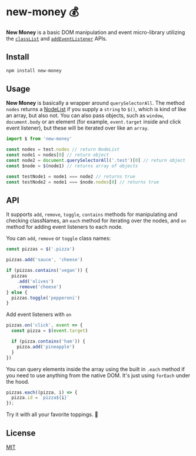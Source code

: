 # new-money 💰

**New Money** is a basic DOM manipulation and event micro-library utilizing the [`classList`](https://developer.mozilla.org/en-US/docs/Web/API/Element/classList) and [`addEventListener`](https://developer.mozilla.org/en-US/docs/Web/API/EventTarget/addEventListener) APIs.

## Install
```sh
npm install new-money
```

## Usage
**New Money** is basically a wrapper around `querySelectorAll`. The method `nodes` returns a [NodeList](https://developer.mozilla.org/en-US/docs/Web/API/NodeList) if you supply a `string` to `$()`, which is kind of like an array, but also not. You can also pass objects, such as `window`, `document.body` or an element (for example, `event.target` inside and click event listener), but these will be iterated over like an `array`.

```js
import $ from 'new-money'

const nodes = test.nodes // return NodeList
const node1 = nodes[0] // return object
const node2 = document.querySelectorAll('.test')[0] // return object
const $node = $(node1) // returns array of objects

const testNode1 = node1 === node2 // returns true
const testNode2 = node1 === $node.nodes[0] // returns true
```

## API
It supports `add`, `remove`, `toggle`, `contains` methods for manipulating and checking classNames, an `each` method for iterating over the nodes, and `on` method for adding event listeners to each node.

You can `add`, `remove` or `toggle` class names:
```js
const pizzas = $('.pizza')

pizzas.add('sauce', 'cheese')

if (pizzas.contains('vegan')) {
  pizzas
    .add('olives')
    .remove('cheese')
} else {
  pizzas.toggle('pepperoni')
}
```

Add event listeners with `on`

```js
pizzas.on('click', event => {
  const pizza = $(event.target)

  if (pizza.contains('ham')) {
    pizza.add('pineapple')
  }
})
```

You can query elements inside the array using the built in `.each` method if you need to use anything from the native DOM. It's just using `forEach` under the hood.

```js
pizzas.each((pizza, i) => {
  pizza.id = `pizza${i}`
});

```

Try it with all your favorite toppings. 🍕

## License
[MIT](https://github.com/bitmap/new-money/blob/master/LICENSE)

